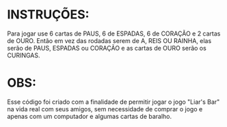 # INSTRUÇÕES:
Para jogar use 6 cartas de PAUS, 6 de ESPADAS, 6 de CORAÇÃO e 2 cartas de OURO. Então em vez das rodadas serem de A, REIS OU RAINHA, elas serão de PAUS, ESPADAS ou CORAÇÃO e as cartas de OURO serão os CURINGAS.
# OBS:
Esse código foi criado com a finalidade de permitir jogar o jogo "Liar's Bar" na vida real com seus amigos, sem necessidade de comprar o jogo e apenas com um computador e algumas cartas de baralho.
